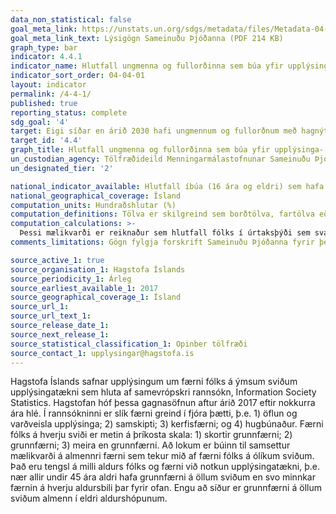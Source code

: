 ```yaml
---
data_non_statistical: false
goal_meta_link: https://unstats.un.org/sdgs/metadata/files/Metadata-04-04-01.pdf
goal_meta_link_text: Lýsigögn Sameinuðu Þjóðanna (PDF 214 KB)
graph_type: bar
indicator: 4.4.1
indicator_name: Hlutfall ungmenna og fullorðinna sem búa yfir upplýsinga- og fjarskiptatækniþekkingu, eftir tegund þekkingar.
indicator_sort_order: 04-04-01
layout: indicator
permalink: /4-4-1/
published: true
reporting_status: complete
sdg_goal: '4'
target: Eigi síðar en árið 2030 hafi ungmennum og fullorðnum með hagnýta kunnáttu fjölgað umtalsvert, þar á meðal á sviði tækni- og starfsmenntunar, til þess að geta gegnt viðeigandi störfum, fengið mannsæmandi vinnu og stundað frumkvöðlastarfsemi.
target_id: '4.4'
graph_title: Hlutfall ungmenna og fullorðinna sem búa yfir upplýsinga- og fjarskiptatækniþekkingu (ICT), eftir tegund þekkingar.
un_custodian_agency: Tölfræðideild Menningarmálastofnunar Sameinuðu Þjóðanna (UNESCO-UIS)
un_designated_tier: '2'

national_indicator_available: Hlutfall íbúa (16 ára og eldri) sem hafa notað upplýsinga- og netkunnáttu á undanförnum 12 mánuðum, eftir tegund kunnáttu
national_geographical_coverage: Ísland
computation_units: Hundraðshlutar (%)
computation_definitions: Tölva er skilgreind sem borðtölva, fartölva eða spjaldtölva en ekki tæki sem hafa einhverja eiginleika tölvu, eins og snjallsjónvörp og snjallsíma.
computation_calculations: >-
  Þessi mælikvarði er reiknaður sem hlutfall fólks í úrtaksþýði sem svaraði 'já' við ákveðnum spurningum í spurningakönnun, t.a.m. notkun ICT kunnáttu á mismunandi sviðum.
comments_limitations: Gögn fylgja forskrift Sameinuðu Þjóðanna fyrir þennan mælikvarða. Þessi mælikvarði var fundin í samstarfi við málefnasérfræðinga. with topic experts.

source_active_1: true
source_organisation_1: Hagstofa Íslands
source_periodicity_1: Árleg
source_earliest_available_1: 2017
source_geographical_coverage_1: Ísland
source_url_1:
source_url_text_1:
source_release_date_1:
source_next_release_1:
source_statistical_classification_1: Opinber tölfræði
source_contact_1: upplysingar@hagstofa.is
---
```


Hagstofa Íslands safnar upplýsingum um færni fólks á ýmsum sviðum upplýsingatækni sem hluta af samevrópskri rannsókn, Information Society Statistics. Hagstofan hóf þessa gagnasöfnun aftur árið 2017 eftir nokkurra ára hlé. Í rannsókninni er slík færni greind í fjóra þætti, þ.e. 1) öflun og varðveisla upplýsinga; 2) samskipti; 3) kerfisfærni; og 4) hugbúnaður. Færni fólks á hverju sviði er metin á þríkosta skala: 1) skortir grunnfærni; 2) grunnfærni; 3) meira en grunnfærni. Að lokum er búinn til samsettur mælikvarði á almennri færni sem tekur mið af færni fólks á ólíkum sviðum.
Það eru tengsl á milli aldurs fólks og færni við notkun upplýsingatækni, þ.e. nær allir undir 45 ára aldri hafa grunnfærni á öllum sviðum en svo minnkar færnin á hverju aldursbili þar fyrir ofan. Engu að síður er grunnfærni á öllum sviðum almenn í eldri aldurshópunum.
